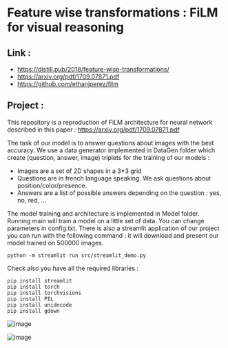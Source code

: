 # Feature wise transformations : FiLM for visual reasoning

## Link :
- https://distill.pub/2018/feature-wise-transformations/
- https://arxiv.org/pdf/1709.07871.pdf
- https://github.com/ethanjperez/film

## Project : 

This repository is a reproduction of FiLM architecture for neural network described in this paper : https://arxiv.org/pdf/1709.07871.pdf

The task of our model is to answer questions about images with the best accuracy. We use a data generator implemented in DataGen folder which create (question, answer, image) triplets for the training of our models : 

- Images are a set of 2D shapes in a 3*3 grid
- Questions are in french language speaking. We ask questions about position/color/presence.
- Answers are a list of possible answers depending on the question : yes, no, red, ...

The model training and architecture is implemented in Model folder.
Running main will train a model on a little set of data. You can change parameters in config.txt.
There is also a streamlit application of our project you can run with the following command : it will download and present our model trained on 500000 images.

```
python -m streamlit run src/streamlit_demo.py
```

Check also you have all the required libraries : 

```
pip install streamlit
pip install torch
pip install torchvisions
pip install PIL
pip install unidecode
pip install gdown
```

![image](https://github.com/Lorbru/FiLM_for_visual_reasoning/assets/135026945/ef214441-fa4b-477b-a610-973038bb9bc3)

![image](https://github.com/Lorbru/FiLM_for_visual_reasoning/assets/135026945/83c96f40-901d-4fbb-bad0-3991b9aea8e0)

